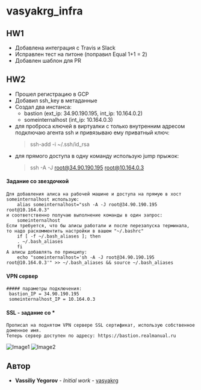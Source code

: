 # vasyakrg_infra
## HW1
   * Добавлена интеграция с Travis и Slack
   * Исправлен тест на питоне (поправил Equal 1+1 = 2)
   * Добавлен шаблон для PR

## HW2
  * Прошел регистрацию в GCP
  * Добавил ssh_key в метаданные
  * Создал два инстанса:
     - bastion (ext_ip: 34.90.190.195, int_ip: 10.164.0.2)
     - someinternalhost	(int_ip: 10.164.0.3)
   * для проброса ключей в виртуалки с только внутренним адресом подключаю агента ssh и привязываю ему приватный ключ:
        > ssh-add -i ~/.ssh/id_rsa  
   * для прямого доступа в одну команду использую jump прыжок:
      > ssh -A -J root@34.90.190.195 root@10.164.0.3
#### Задание со звездочкой
    Для добавления алиса на рабочей машине и доступа на прямую в хост someinternalhost использую:
        alias someinternalhost="ssh -A -J root@34.90.190.195 root@10.164.0.3"
    и соответственно получаю выполнение команды в один запрос:
        someinternalhost
    Если требуется, что бы алисы работали и после перезапуска терминала, то надо раскомментить настройки в вашем "~/.bashrc"
        if [ -f ~/.bash_aliases ]; then
        . ~/.bash_aliases
        fi
    А алисы добавлять по принципу:
        echo "someinternalhost='sh -A -J root@34.90.190.195 root@10.164.0.3'" >> ~/.bash_aliases && source ~/.bash_aliases

#### VPN сервер
    ##### параметры подключения:
     bastion_IP = 34.90.190.195
     someinternalhost_IP = 10.164.0.3
#### SSL - задание со *
    Прописал на поднятом VPN сервере SSL сертификат, использую собственное доменное имя.
    Теперь сервер доступен по адресу: https://bastion.realmanual.ru

![Image1](https://realmanual.ru/devops-img/1.jpeg)
![Image2](https://realmanual.ru/devops-img/2.jpeg)


   ## Автор

   * **Vassiliy Yegorov** - *Initial work* - [vasyakrg](https://github.com/otus-devops-2019-05/vasyakrg_infra)
